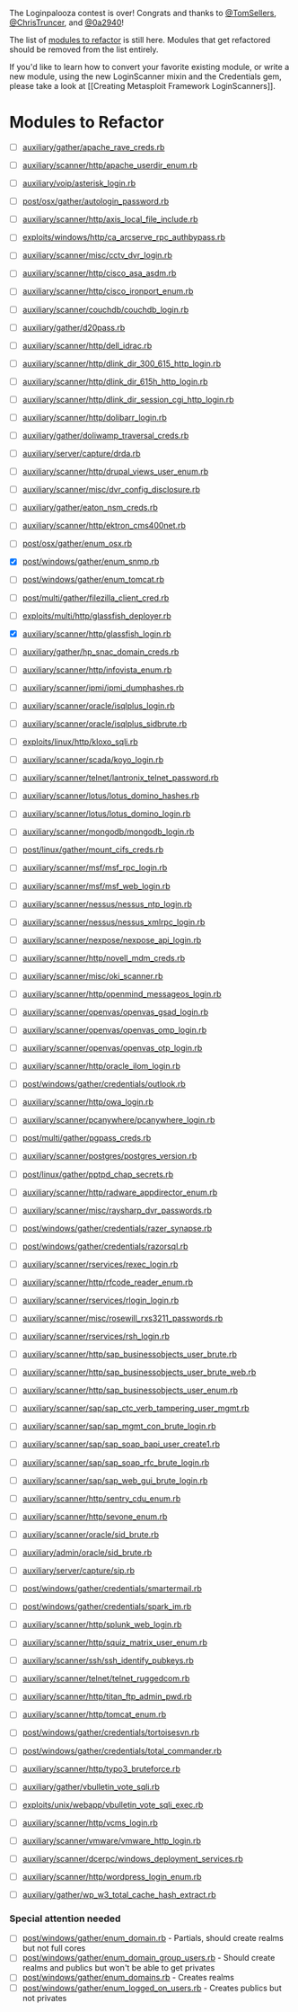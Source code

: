 The Loginpalooza contest is over! Congrats and thanks to [@TomSellers](https://github.com/TomSellers), [@ChrisTruncer](https://github.com/ChrisTruncer), and [@0a2940](https://github.com/0a2940)!

The list of [modules to refactor](#modules-to-refactor) is still here. Modules that get refactored should be removed from the list entirely.

If you'd like to learn how to convert your favorite existing module, or write a new module, using the new LoginScanner mixin and the Credentials gem, please take a look at [[Creating Metasploit Framework LoginScanners]].

# Modules to Refactor

- [ ] [auxiliary/gather/apache_rave_creds.rb](https://github.com/rapid7/metasploit-framework/tree/master/modules/auxiliary/gather/apache_rave_creds.rb)
- [ ] [auxiliary/scanner/http/apache_userdir_enum.rb](https://github.com/rapid7/metasploit-framework/tree/master/modules/auxiliary/scanner/http/apache_userdir_enum.rb)
- [ ] [auxiliary/voip/asterisk_login.rb](https://github.com/rapid7/metasploit-framework/tree/master/modules/auxiliary/voip/asterisk_login.rb)
- [ ] [post/osx/gather/autologin_password.rb](https://github.com/rapid7/metasploit-framework/tree/master/modules/post/osx/gather/autologin_password.rb)
- [ ] [auxiliary/scanner/http/axis_local_file_include.rb](https://github.com/rapid7/metasploit-framework/tree/master/modules/auxiliary/scanner/http/axis_local_file_include.rb)
- [ ] [exploits/windows/http/ca_arcserve_rpc_authbypass.rb](https://github.com/rapid7/metasploit-framework/tree/master/modules/exploits/windows/http/ca_arcserve_rpc_authbypass.rb)
- [ ] [auxiliary/scanner/misc/cctv_dvr_login.rb](https://github.com/rapid7/metasploit-framework/tree/master/modules/auxiliary/scanner/misc/cctv_dvr_login.rb)
- [ ] [auxiliary/scanner/http/cisco_asa_asdm.rb](https://github.com/rapid7/metasploit-framework/tree/master/modules/auxiliary/scanner/http/cisco_asa_asdm.rb)
- [ ] [auxiliary/scanner/http/cisco_ironport_enum.rb](https://github.com/rapid7/metasploit-framework/tree/master/modules/auxiliary/scanner/http/cisco_ironport_enum.rb)
- [ ] [auxiliary/scanner/couchdb/couchdb_login.rb](https://github.com/rapid7/metasploit-framework/tree/master/modules/auxiliary/scanner/couchdb/couchdb_login.rb)
- [ ] [auxiliary/gather/d20pass.rb](https://github.com/rapid7/metasploit-framework/tree/master/modules/auxiliary/gather/d20pass.rb)
- [ ] [auxiliary/scanner/http/dell_idrac.rb](https://github.com/rapid7/metasploit-framework/tree/master/modules/auxiliary/scanner/http/dell_idrac.rb)
- [ ] [auxiliary/scanner/http/dlink_dir_300_615_http_login.rb](https://github.com/rapid7/metasploit-framework/tree/master/modules/auxiliary/scanner/http/dlink_dir_300_615_http_login.rb)
- [ ] [auxiliary/scanner/http/dlink_dir_615h_http_login.rb](https://github.com/rapid7/metasploit-framework/tree/master/modules/auxiliary/scanner/http/dlink_dir_615h_http_login.rb)
- [ ] [auxiliary/scanner/http/dlink_dir_session_cgi_http_login.rb](https://github.com/rapid7/metasploit-framework/tree/master/modules/auxiliary/scanner/http/dlink_dir_session_cgi_http_login.rb)
- [ ] [auxiliary/scanner/http/dolibarr_login.rb](https://github.com/rapid7/metasploit-framework/tree/master/modules/auxiliary/scanner/http/dolibarr_login.rb)
- [ ] [auxiliary/gather/doliwamp_traversal_creds.rb](https://github.com/rapid7/metasploit-framework/tree/master/modules/auxiliary/gather/doliwamp_traversal_creds.rb)
- [ ] [auxiliary/server/capture/drda.rb](https://github.com/rapid7/metasploit-framework/tree/master/modules/auxiliary/server/capture/drda.rb)
- [ ] [auxiliary/scanner/http/drupal_views_user_enum.rb](https://github.com/rapid7/metasploit-framework/tree/master/modules/auxiliary/scanner/http/drupal_views_user_enum.rb)
- [ ] [auxiliary/scanner/misc/dvr_config_disclosure.rb](https://github.com/rapid7/metasploit-framework/tree/master/modules/auxiliary/scanner/misc/dvr_config_disclosure.rb)
- [ ] [auxiliary/gather/eaton_nsm_creds.rb](https://github.com/rapid7/metasploit-framework/tree/master/modules/auxiliary/gather/eaton_nsm_creds.rb)
- [ ] [auxiliary/scanner/http/ektron_cms400net.rb](https://github.com/rapid7/metasploit-framework/tree/master/modules/auxiliary/scanner/http/ektron_cms400net.rb)
- [ ] [post/osx/gather/enum_osx.rb](https://github.com/rapid7/metasploit-framework/tree/master/modules/post/osx/gather/enum_osx.rb)
- [x] [post/windows/gather/enum_snmp.rb](https://github.com/rapid7/metasploit-framework/tree/master/modules/post/windows/gather/enum_snmp.rb)
- [ ] [post/windows/gather/enum_tomcat.rb](https://github.com/rapid7/metasploit-framework/tree/master/modules/post/windows/gather/enum_tomcat.rb)
- [ ] [post/multi/gather/filezilla_client_cred.rb](https://github.com/rapid7/metasploit-framework/tree/master/modules/post/multi/gather/filezilla_client_cred.rb)
- [ ] [exploits/multi/http/glassfish_deployer.rb](https://github.com/rapid7/metasploit-framework/tree/master/modules/exploits/multi/http/glassfish_deployer.rb)
- [x] [auxiliary/scanner/http/glassfish_login.rb](https://github.com/rapid7/metasploit-framework/tree/master/modules/auxiliary/scanner/http/glassfish_login.rb)
- [ ] [auxiliary/gather/hp_snac_domain_creds.rb](https://github.com/rapid7/metasploit-framework/tree/master/modules/auxiliary/gather/hp_snac_domain_creds.rb)
- [ ] [auxiliary/scanner/http/infovista_enum.rb](https://github.com/rapid7/metasploit-framework/tree/master/modules/auxiliary/scanner/http/infovista_enum.rb)
- [ ] [auxiliary/scanner/ipmi/ipmi_dumphashes.rb](https://github.com/rapid7/metasploit-framework/tree/master/modules/auxiliary/scanner/ipmi/ipmi_dumphashes.rb)
- [ ] [auxiliary/scanner/oracle/isqlplus_login.rb](https://github.com/rapid7/metasploit-framework/tree/master/modules/auxiliary/scanner/oracle/isqlplus_login.rb)
- [ ] [auxiliary/scanner/oracle/isqlplus_sidbrute.rb](https://github.com/rapid7/metasploit-framework/tree/master/modules/auxiliary/scanner/oracle/isqlplus_sidbrute.rb)
- [ ] [exploits/linux/http/kloxo_sqli.rb](https://github.com/rapid7/metasploit-framework/tree/master/modules/exploits/linux/http/kloxo_sqli.rb)
- [ ] [auxiliary/scanner/scada/koyo_login.rb](https://github.com/rapid7/metasploit-framework/tree/master/modules/auxiliary/scanner/scada/koyo_login.rb)
- [ ] [auxiliary/scanner/telnet/lantronix_telnet_password.rb](https://github.com/rapid7/metasploit-framework/tree/master/modules/auxiliary/scanner/telnet/lantronix_telnet_password.rb)
- [ ] [auxiliary/scanner/lotus/lotus_domino_hashes.rb](https://github.com/rapid7/metasploit-framework/tree/master/modules/auxiliary/scanner/lotus/lotus_domino_hashes.rb)
- [ ] [auxiliary/scanner/lotus/lotus_domino_login.rb](https://github.com/rapid7/metasploit-framework/tree/master/modules/auxiliary/scanner/lotus/lotus_domino_login.rb)
- [ ] [auxiliary/scanner/mongodb/mongodb_login.rb](https://github.com/rapid7/metasploit-framework/tree/master/modules/auxiliary/scanner/mongodb/mongodb_login.rb)
- [ ] [post/linux/gather/mount_cifs_creds.rb](https://github.com/rapid7/metasploit-framework/tree/master/modules/post/linux/gather/mount_cifs_creds.rb)
- [ ] [auxiliary/scanner/msf/msf_rpc_login.rb](https://github.com/rapid7/metasploit-framework/tree/master/modules/auxiliary/scanner/msf/msf_rpc_login.rb)
- [ ] [auxiliary/scanner/msf/msf_web_login.rb](https://github.com/rapid7/metasploit-framework/tree/master/modules/auxiliary/scanner/msf/msf_web_login.rb)
- [ ] [auxiliary/scanner/nessus/nessus_ntp_login.rb](https://github.com/rapid7/metasploit-framework/tree/master/modules/auxiliary/scanner/nessus/nessus_ntp_login.rb)
- [ ] [auxiliary/scanner/nessus/nessus_xmlrpc_login.rb](https://github.com/rapid7/metasploit-framework/tree/master/modules/auxiliary/scanner/nessus/nessus_xmlrpc_login.rb)
- [ ] [auxiliary/scanner/nexpose/nexpose_api_login.rb](https://github.com/rapid7/metasploit-framework/tree/master/modules/auxiliary/scanner/nexpose/nexpose_api_login.rb)
- [ ] [auxiliary/scanner/http/novell_mdm_creds.rb](https://github.com/rapid7/metasploit-framework/tree/master/modules/auxiliary/scanner/http/novell_mdm_creds.rb)
- [ ] [auxiliary/scanner/misc/oki_scanner.rb](https://github.com/rapid7/metasploit-framework/tree/master/modules/auxiliary/scanner/misc/oki_scanner.rb)
- [ ] [auxiliary/scanner/http/openmind_messageos_login.rb](https://github.com/rapid7/metasploit-framework/tree/master/modules/auxiliary/scanner/http/openmind_messageos_login.rb)
- [ ] [auxiliary/scanner/openvas/openvas_gsad_login.rb](https://github.com/rapid7/metasploit-framework/tree/master/modules/auxiliary/scanner/openvas/openvas_gsad_login.rb)
- [ ] [auxiliary/scanner/openvas/openvas_omp_login.rb](https://github.com/rapid7/metasploit-framework/tree/master/modules/auxiliary/scanner/openvas/openvas_omp_login.rb)
- [ ] [auxiliary/scanner/openvas/openvas_otp_login.rb](https://github.com/rapid7/metasploit-framework/tree/master/modules/auxiliary/scanner/openvas/openvas_otp_login.rb)
- [ ] [auxiliary/scanner/http/oracle_ilom_login.rb](https://github.com/rapid7/metasploit-framework/tree/master/modules/auxiliary/scanner/http/oracle_ilom_login.rb)
- [ ] [post/windows/gather/credentials/outlook.rb](https://github.com/rapid7/metasploit-framework/tree/master/modules/post/windows/gather/credentials/outlook.rb)
- [ ] [auxiliary/scanner/http/owa_login.rb](https://github.com/rapid7/metasploit-framework/tree/master/modules/auxiliary/scanner/http/owa_login.rb)
- [ ] [auxiliary/scanner/pcanywhere/pcanywhere_login.rb](https://github.com/rapid7/metasploit-framework/tree/master/modules/auxiliary/scanner/pcanywhere/pcanywhere_login.rb)
- [ ] [post/multi/gather/pgpass_creds.rb](https://github.com/rapid7/metasploit-framework/tree/master/modules/post/multi/gather/pgpass_creds.rb)
- [ ] [auxiliary/scanner/postgres/postgres_version.rb](https://github.com/rapid7/metasploit-framework/tree/master/modules/auxiliary/scanner/postgres/postgres_version.rb)
- [ ] [post/linux/gather/pptpd_chap_secrets.rb](https://github.com/rapid7/metasploit-framework/tree/master/modules/post/linux/gather/pptpd_chap_secrets.rb)
- [ ] [auxiliary/scanner/http/radware_appdirector_enum.rb](https://github.com/rapid7/metasploit-framework/tree/master/modules/auxiliary/scanner/http/radware_appdirector_enum.rb)
- [ ] [auxiliary/scanner/misc/raysharp_dvr_passwords.rb](https://github.com/rapid7/metasploit-framework/tree/master/modules/auxiliary/scanner/misc/raysharp_dvr_passwords.rb)
- [ ] [post/windows/gather/credentials/razer_synapse.rb](https://github.com/rapid7/metasploit-framework/tree/master/modules/post/windows/gather/credentials/razer_synapse.rb)
- [ ] [post/windows/gather/credentials/razorsql.rb](https://github.com/rapid7/metasploit-framework/tree/master/modules/post/windows/gather/credentials/razorsql.rb)
- [ ] [auxiliary/scanner/rservices/rexec_login.rb](https://github.com/rapid7/metasploit-framework/tree/master/modules/auxiliary/scanner/rservices/rexec_login.rb)
- [ ] [auxiliary/scanner/http/rfcode_reader_enum.rb](https://github.com/rapid7/metasploit-framework/tree/master/modules/auxiliary/scanner/http/rfcode_reader_enum.rb)
- [ ] [auxiliary/scanner/rservices/rlogin_login.rb](https://github.com/rapid7/metasploit-framework/tree/master/modules/auxiliary/scanner/rservices/rlogin_login.rb)
- [ ] [auxiliary/scanner/misc/rosewill_rxs3211_passwords.rb](https://github.com/rapid7/metasploit-framework/tree/master/modules/auxiliary/scanner/misc/rosewill_rxs3211_passwords.rb)
- [ ] [auxiliary/scanner/rservices/rsh_login.rb](https://github.com/rapid7/metasploit-framework/tree/master/modules/auxiliary/scanner/rservices/rsh_login.rb)
- [ ] [auxiliary/scanner/http/sap_businessobjects_user_brute.rb](https://github.com/rapid7/metasploit-framework/tree/master/modules/auxiliary/scanner/http/sap_businessobjects_user_brute.rb)
- [ ] [auxiliary/scanner/http/sap_businessobjects_user_brute_web.rb](https://github.com/rapid7/metasploit-framework/tree/master/modules/auxiliary/scanner/http/sap_businessobjects_user_brute_web.rb)
- [ ] [auxiliary/scanner/http/sap_businessobjects_user_enum.rb](https://github.com/rapid7/metasploit-framework/tree/master/modules/auxiliary/scanner/http/sap_businessobjects_user_enum.rb)
- [ ] [auxiliary/scanner/sap/sap_ctc_verb_tampering_user_mgmt.rb](https://github.com/rapid7/metasploit-framework/tree/master/modules/auxiliary/scanner/sap/sap_ctc_verb_tampering_user_mgmt.rb)
- [ ] [auxiliary/scanner/sap/sap_mgmt_con_brute_login.rb](https://github.com/rapid7/metasploit-framework/tree/master/modules/auxiliary/scanner/sap/sap_mgmt_con_brute_login.rb)
- [ ] [auxiliary/scanner/sap/sap_soap_bapi_user_create1.rb](https://github.com/rapid7/metasploit-framework/tree/master/modules/auxiliary/scanner/sap/sap_soap_bapi_user_create1.rb)
- [ ] [auxiliary/scanner/sap/sap_soap_rfc_brute_login.rb](https://github.com/rapid7/metasploit-framework/tree/master/modules/auxiliary/scanner/sap/sap_soap_rfc_brute_login.rb)
- [ ] [auxiliary/scanner/sap/sap_web_gui_brute_login.rb](https://github.com/rapid7/metasploit-framework/tree/master/modules/auxiliary/scanner/sap/sap_web_gui_brute_login.rb)
- [ ] [auxiliary/scanner/http/sentry_cdu_enum.rb](https://github.com/rapid7/metasploit-framework/tree/master/modules/auxiliary/scanner/http/sentry_cdu_enum.rb)
- [ ] [auxiliary/scanner/http/sevone_enum.rb](https://github.com/rapid7/metasploit-framework/tree/master/modules/auxiliary/scanner/http/sevone_enum.rb)
- [ ] [auxiliary/scanner/oracle/sid_brute.rb](https://github.com/rapid7/metasploit-framework/tree/master/modules/auxiliary/scanner/oracle/sid_brute.rb)
- [ ] [auxiliary/admin/oracle/sid_brute.rb](https://github.com/rapid7/metasploit-framework/tree/master/modules/auxiliary/admin/oracle/sid_brute.rb)
- [ ] [auxiliary/server/capture/sip.rb](https://github.com/rapid7/metasploit-framework/tree/master/modules/auxiliary/server/capture/sip.rb)
- [ ] [post/windows/gather/credentials/smartermail.rb](https://github.com/rapid7/metasploit-framework/tree/master/modules/post/windows/gather/credentials/smartermail.rb)
- [ ] [post/windows/gather/credentials/spark_im.rb](https://github.com/rapid7/metasploit-framework/tree/master/modules/post/windows/gather/credentials/spark_im.rb)
- [ ] [auxiliary/scanner/http/splunk_web_login.rb](https://github.com/rapid7/metasploit-framework/tree/master/modules/auxiliary/scanner/http/splunk_web_login.rb)
- [ ] [auxiliary/scanner/http/squiz_matrix_user_enum.rb](https://github.com/rapid7/metasploit-framework/tree/master/modules/auxiliary/scanner/http/squiz_matrix_user_enum.rb)
- [ ] [auxiliary/scanner/ssh/ssh_identify_pubkeys.rb](https://github.com/rapid7/metasploit-framework/tree/master/modules/auxiliary/scanner/ssh/ssh_identify_pubkeys.rb)
- [ ] [auxiliary/scanner/telnet/telnet_ruggedcom.rb](https://github.com/rapid7/metasploit-framework/tree/master/modules/auxiliary/scanner/telnet/telnet_ruggedcom.rb)
- [ ] [auxiliary/scanner/http/titan_ftp_admin_pwd.rb](https://github.com/rapid7/metasploit-framework/tree/master/modules/auxiliary/scanner/http/titan_ftp_admin_pwd.rb)
- [ ] [auxiliary/scanner/http/tomcat_enum.rb](https://github.com/rapid7/metasploit-framework/tree/master/modules/auxiliary/scanner/http/tomcat_enum.rb)
- [ ] [post/windows/gather/credentials/tortoisesvn.rb](https://github.com/rapid7/metasploit-framework/tree/master/modules/post/windows/gather/credentials/tortoisesvn.rb)
- [ ] [post/windows/gather/credentials/total_commander.rb](https://github.com/rapid7/metasploit-framework/tree/master/modules/post/windows/gather/credentials/total_commander.rb)
- [ ] [auxiliary/scanner/http/typo3_bruteforce.rb](https://github.com/rapid7/metasploit-framework/tree/master/modules/auxiliary/scanner/http/typo3_bruteforce.rb)
- [ ] [auxiliary/gather/vbulletin_vote_sqli.rb](https://github.com/rapid7/metasploit-framework/tree/master/modules/auxiliary/gather/vbulletin_vote_sqli.rb)
- [ ] [exploits/unix/webapp/vbulletin_vote_sqli_exec.rb](https://github.com/rapid7/metasploit-framework/tree/master/modules/exploits/unix/webapp/vbulletin_vote_sqli_exec.rb)
- [ ] [auxiliary/scanner/http/vcms_login.rb](https://github.com/rapid7/metasploit-framework/tree/master/modules/auxiliary/scanner/http/vcms_login.rb)
- [ ] [auxiliary/scanner/vmware/vmware_http_login.rb](https://github.com/rapid7/metasploit-framework/tree/master/modules/auxiliary/scanner/vmware/vmware_http_login.rb)
- [ ] [auxiliary/scanner/dcerpc/windows_deployment_services.rb](https://github.com/rapid7/metasploit-framework/tree/master/modules/auxiliary/scanner/dcerpc/windows_deployment_services.rb)
- [ ] [auxiliary/scanner/http/wordpress_login_enum.rb](https://github.com/rapid7/metasploit-framework/tree/master/modules/auxiliary/scanner/http/wordpress_login_enum.rb)
- [ ] [auxiliary/gather/wp_w3_total_cache_hash_extract.rb](https://github.com/rapid7/metasploit-framework/tree/master/modules/auxiliary/gather/wp_w3_total_cache_hash_extract.rb)


### Special attention needed

- [ ]
  [post/windows/gather/enum_domain.rb](https://github.com/rapid7/metasploit-framework/tree/master/modules/post/windows/gather/enum_domain.rb) - Partials, should create realms but not full cores
- [ ]
  [post/windows/gather/enum_domain_group_users.rb](https://github.com/rapid7/metasploit-framework/tree/master/modules/post/windows/gather/enum_domain_group_users.rb) - Should create realms and publics but won't be able to get privates
- [ ]
  [post/windows/gather/enum_domains.rb](https://github.com/rapid7/metasploit-framework/tree/master/modules/post/windows/gather/enum_domains.rb) - Creates realms
- [ ]
  [post/windows/gather/enum_logged_on_users.rb](https://github.com/rapid7/metasploit-framework/tree/master/modules/post/windows/gather/enum_logged_on_users.rb) - Creates publics but not privates
